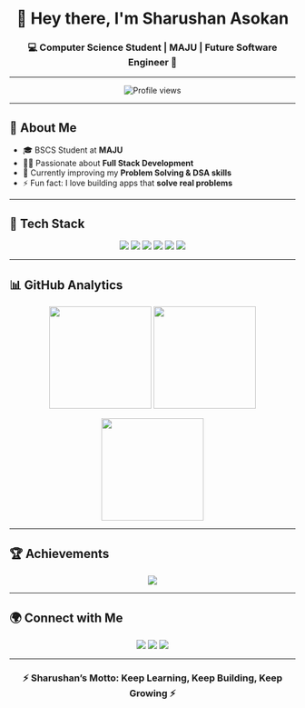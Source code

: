 <!-- Profile README.md -->

<h1 align="center">👋 Hey there, I'm Sharushan Asokan</h1>
<h3 align="center">💻 Computer Science Student | MAJU | Future Software Engineer 🚀</h3>

---

<p align="center">
  <img src="https://komarev.com/ghpvc/?username=SharushanAsokan&label=Profile+Views&color=blueviolet&style=flat-square" alt="Profile views"/>
</p>

---

## 🌟 About Me
- 🎓 BSCS Student at **MAJU**  
- 🧑‍💻 Passionate about **Full Stack Development**  
- 🌱 Currently improving my **Problem Solving & DSA skills**  
- ⚡ Fun fact: I love building apps that **solve real problems**  

---

## 🔧 Tech Stack  

<p align="center">
  <img src="https://img.shields.io/badge/Code-JavaScript-yellow?logo=javascript&logoColor=white&style=for-the-badge" />
  <img src="https://img.shields.io/badge/Code-Python-blue?logo=python&logoColor=white&style=for-the-badge" />
  <img src="https://img.shields.io/badge/Code-C++-00599C?logo=c%2B%2B&logoColor=white&style=for-the-badge" />
  <img src="https://img.shields.io/badge/Framework-React%20Native-61DAFB?logo=react&logoColor=black&style=for-the-badge" />
  <img src="https://img.shields.io/badge/Backend-Node.js-339933?logo=node.js&logoColor=white&style=for-the-badge" />
  <img src="https://img.shields.io/badge/Database-MySQL-4479A1?logo=mysql&logoColor=white&style=for-the-badge" />
</p>

---

## 📊 GitHub Analytics  

<p align="center">
  <img src="https://github-readme-stats.vercel.app/api?username=SharushanAsokan&show_icons=true&theme=tokyonight" height="180em"/>
  <img src="https://streak-stats.demolab.com?user=SharushanAsokan&theme=tokyonight" height="180em"/>
</p>

<p align="center">
  <img src="https://github-readme-stats.vercel.app/api/top-langs/?username=SharushanAsokan&layout=compact&theme=tokyonight" height="180em"/>
</p>

---

## 🏆 Achievements  

<p align="center">
  <img src="https://github-profile-trophy.vercel.app/?username=SharushanAsokan&theme=onedark&no-frame=true&row=1&column=6" />
</p>

---

## 🌍 Connect with Me  

<p align="center">
  <a href="YOUR_LINKEDIN_URL_HERE"><img src="https://img.shields.io/badge/LinkedIn-0A66C2?style=for-the-badge&logo=linkedin&logoColor=white"/></a>
  <a href="mailto:YOUR_EMAIL_HERE"><img src="https://img.shields.io/badge/Gmail-D14836?style=for-the-badge&logo=gmail&logoColor=white"/></a>
  <a href="https://github.com/SharushanAsokan"><img src="https://img.shields.io/badge/GitHub-171515?style=for-the-badge&logo=github&logoColor=white"/></a>
</p>

---

<h3 align="center">⚡ Sharushan’s Motto: Keep Learning, Keep Building, Keep Growing ⚡</h3>

